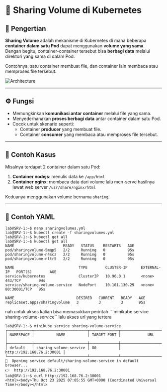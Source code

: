 # 📂 Sharing Volume di Kubernetes

## 🧩 Pengertian
**Sharing Volume** adalah mekanisme di Kubernetes di mana beberapa **container dalam satu Pod** dapat menggunakan **volume yang sama**.  
Dengan begitu, container-container tersebut bisa **berbagi data** melalui direktori yang sama di dalam Pod.

Contohnya, satu container membuat file, dan container lain membaca atau memproses file tersebut.

![Architecture](images/sharingvolume.jpg)

---

## ⚙️ Fungsi
- Memungkinkan **komunikasi antar container** melalui file yang sama.  
- Menyederhanakan **proses berbagi data** antar container dalam satu Pod.  
- Cocok untuk skenario seperti:
  - Container **producer** yang membuat file.
  - Container **consumer** yang membaca atau memproses file tersebut.

---

## 🧱 Contoh Kasus
Misalnya terdapat 2 container dalam satu Pod:
1. **Container nodejs**: menulis data ke `/app/html`
2. **Container nginx**: membaca data dari volume lalu men-serve hasilnya lewat web server `/usr/share/nginx/html`

Keduanya menggunakan volume bernama `sharing`.

---

## 📝 Contoh YAML
```
lab@SRV-1:~$ nano sharingvolumes.yml
lab@SRV-1:~$ kubectl create -f sharingvolumes.yml
lab@SRV-1:~$ kubectl get all
lab@SRV-1:~$ kubectl get all
NAME                      READY   STATUS    RESTARTS   AGE
pod/sharingvolume-5mqp5   2/2     Running   0          95s
pod/sharingvolume-n4scz   2/2     Running   0          95s
pod/sharingvolume-nltr5   2/2     Running   0          95s

NAME                             TYPE        CLUSTER-IP      EXTERNAL-IP   PORT(S)        AGE
service/kubernetes               ClusterIP   10.96.0.1       <none>        443/TCP        94s
service/sharing-volume-service   NodePort    10.101.130.29   <none>        80:30001/TCP   95s

NAME                            DESIRED   CURRENT   READY   AGE
replicaset.apps/sharingvolume   3         3         3       95s
```
nah untuk akses kalian bisa memasukkan perintah ```minikube service sharing-volume-service`` lalu akses url yang tertera
```
lab@SRV-1:~$ minikube service sharing-volume-service
┌───────────┬────────────────────────┬─────────────┬───────────────────────────┐
│ NAMESPACE │          NAME          │ TARGET PORT │            URL            │
├───────────┼────────────────────────┼─────────────┼───────────────────────────┤
│ default   │ sharing-volume-service │ 80          │ http://192.168.76.2:30001 │
└───────────┴────────────────────────┴─────────────┴───────────────────────────┘
🎉  Opening service default/sharing-volume-service in default browser...
👉  http://192.168.76.2:30001
lab@SRV-1:~$ curl http://192.168.76.2:30001
<html><body>Thu Oct 23 2025 07:05:55 GMT+0000 (Coordinated Universal Time)</body></html>
```
